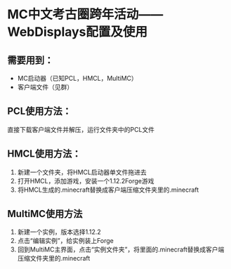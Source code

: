# MC中文考古圈跨年活动——WebDisplays配置及使用

## 需要用到：

 - MC启动器（已知PCL，HMCL，MultiMC）
 - 客户端文件（见群）
## PCL使用方法：
直接下载客户端文件并解压，运行文件夹中的PCL文件
## HMCL使用方法：
1. 新建一个文件夹，将HMCL启动器单文件拖进去
2. 打开HMCL，添加游戏，安装一个1.12.2Forge游戏
3. 将HMCL生成的.minecraft替换成客户端压缩文件夹里的.minecraft
## MultiMC使用方法
1. 新建一个实例，版本选择1.12.2
2. 点击“编辑实例”，给实例装上Forge
3. 回到MultiMC主界面，点击“实例文件夹”，将里面的.minecraft替换成客户端压缩文件夹里的.minecraft
